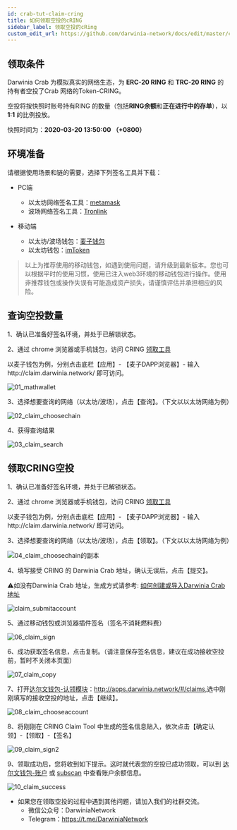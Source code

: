 ```yaml
---
id: crab-tut-claim-cring
title: 如何领取空投的cRING
sidebar_label: 领取空投的cRing
custom_edit_url: https://github.com/darwinia-network/docs/edit/master/content/zh-CN/crab-tut-claim-cring.md
---
```


## 领取条件

Darwinia Crab 为模拟真实的网络生态，为 **ERC-20 RING** 和 **TRC-20 RING** 的持有者空投了Crab 网络的Token-CRING。  

空投将按快照时账号持有RING 的数量（包括**RING余额**和**正在进行中的存单**），以 **1:1** 的比例投放。  

快照时间为：**2020-03-20 13:50:00 （+0800）**  

## 环境准备

请根据使用场景和链的需要，选择下列签名工具并下载：

- PC端
  - 以太坊网络签名工具：[metamask](https://metamask.io/)
  - 波场网络签名工具：[Tronlink](https://www.tronlink.org/)

- 移动端
  - 以太坊/波场钱包：[麦子钱包](http://www.mathwallet.org/)
  - 以太坊钱包：[imToken](https://token.im/)

> 以上为推荐使用的移动钱包，如遇到使用问题，请升级到最新版本。您也可以根据平时的使用习惯，使用已注入web3环境的移动钱包进行操作。使用非推荐钱包或操作失误有可能造成资产损失，请谨慎评估并承担相应的风险。

## 查询空投数量

1、确认已准备好签名环境，并处于已解锁状态。

2、通过 chrome 浏览器或手机钱包，访问 CRING [领取工具](http://claim.darwinia.network/)

以麦子钱包为例，分别点击底栏【应用】- 【麦子DAPP浏览器】- 输入http://claim.darwinia.network/ 即可访问。

![01_mathwallet](assets/01_mathwallet.png)

3、选择想要查询的网络（以太坊/波场），点击【查询】。（下文以以太坊网络为例）

![02_claim_choosechain](assets/02_claim_choosechain.png)

4、获得查询结果

![03_claim_search](assets/03_claim_search.png)

## 领取CRING空投

1、确认已准备好签名环境，并处于已解锁状态。

2、通过 chrome 浏览器或手机钱包，访问 CRING [领取工具](http://claim.darwinia.network/)

以麦子钱包为例，分别点击底栏【应用】- 【麦子DAPP浏览器】- 输入http://claim.darwinia.network/ 即可访问。

3、选择想要查询的网络（以太坊/波场），点击【领取】。（下文以以太坊网络为例）

![04_claim_choosechain的副本](assets/04_claim_choosechain的副本.png)

4、填写接受 CRING 的 Darwinia Crab 地址，确认无误后，点击【提交】。

⚠️如没有Darwinia Crab 地址，生成方式请参考: [如何创建或导入Darwinia Crab 地址](crab-tut-create-account)

![claim_submitaccount](assets/05_claim_submitaccount.png)

5、通过移动钱包或浏览器插件签名（签名不消耗燃料费）

![06_claim_sign](assets/06_claim_sign.png)

6、成功获取签名信息，点击复制。（请注意保存签名信息，建议在成功接收空投前，暂时不关闭本页面）

![07_claim_copy](assets/07_claim_copy.png)

7、打开[达尔文钱包-认领模块](<http://apps.darwinia.network/#/claims>)：<http://apps.darwinia.network/#/claims>,选中刚刚填写的接收空投的地址，点击【继续】。

![08_claim_chooseaccount](assets/08_claim_chooseaccount.png)

8、将刚刚在 CRING Claim Tool 中生成的签名信息贴入，依次点击【确定认领】-【领取】-【签名】

![09_claim_sign2](assets/09_claim_sign2.png)

9、领取成功后，您将收到如下提示。这时就代表您的空投已成功领取，可以到 [达尔文钱包-账户](<http://apps.darwinia.network/#/accounts>) 或 [subscan](<https://crab.subscan.io/>) 中查看账户余额信息。

![10_claim_success](assets/10_claim_success.png)

- 如果您在领取空投的过程中遇到其他问题，请加入我们的社群交流。
  - 微信公众号：DarwiniaNetwork
  - Telegram：https://t.me/DarwiniaNetwork